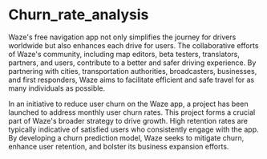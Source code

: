 # Churn_rate_analysis

Waze's free navigation app not only simplifies the journey for drivers worldwide but also enhances each drive for users. The collaborative efforts of Waze's community, including map editors, beta testers, translators, partners, and users, contribute to a better and safer driving experience. By partnering with cities, transportation authorities, broadcasters, businesses, and first responders, Waze aims to facilitate efficient and safe travel for as many individuals as possible.

In an initiative to reduce user churn on the Waze app, a project has been launched to address monthly user churn rates. This project forms a crucial part of Waze's broader strategy to drive growth. High retention rates are typically indicative of satisfied users who consistently engage with the app. By developing a churn prediction model, Waze seeks to mitigate churn, enhance user retention, and bolster its business expansion efforts.
